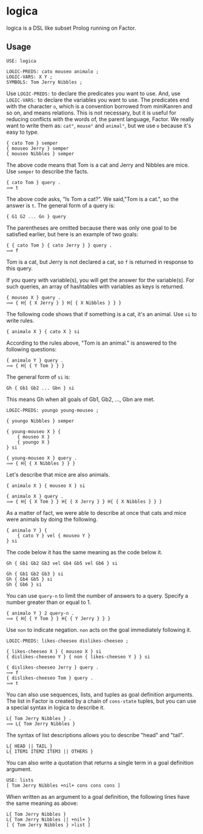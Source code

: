 # logica

logica is a DSL like subset Prolog running on Factor.


## Usage

```
USE: logica

LOGIC-PREDS: cato mouseo animalo ;
LOGIC-VARS: X Y ;
SYMBOLS: Tom Jerry Nibbles ;
```
Use `LOGIC-PREDS:` to declare the predicates you want to use. And, use `LOGIC-VARS:` to declare the variables you want to use. The predicates end with the character `o`, which is a convention borrowed from miniKanren and so on, and means relations. This is not necessary, but it is useful for reducing conflicts with the words of, the parent language, Factor. We really want to write them as: `cat°`, `mouse°` and `animal°`, but we use `o` because it's easy to type.


```
{ cato Tom } semper
{ mouseo Jerry } semper
{ mouseo Nibbles } semper
```
The above code means that Tom is a cat and Jerry and Nibbles are mice. Use `semper` to describe the facts.

```
{ cato Tom } query .
⟹ t
```
The above code asks, "Is Tom a cat?". We said,"Tom is a cat.", so the answer is `t`. The general form of a query is: 
```
{ G1 G2 ... Gn } query
```
The parentheses are omitted because there was only one goal to be satisfied earlier, but here is an example of two goals:
```
{ { cato Tom } { cato Jerry } } query .
⟹ f
```
Tom is a cat, but Jerry is not declared a cat, so `f` is returned in response to this query.

If you query with variable(s), you will get the answer for the variable(s). For such queries, an array of hashtables with variables as keys is returned.
```
{ mouseo X } query .
⟹ { H{ { X Jerry } } H{ { X Nibbles } } }
```
The following code shows that if something is a cat, it's an animal. Use `si` to write rules.
```
{ animalo X } { cato X } si
```
According to the rules above, "Tom is an animal." is answered to the following questions:
```
{ animalo Y } query .
⟹ { H{ { Y Tom } } }
```
The general form of `si` is:
```
Gh { Gb1 Gb2 ... Gbn } si
```
This means Gh when all goals of Gb1, Gb2, ..., Gbn are met.
```
LOGIC-PREDS: youngo young-mouseo ;

{ youngo Nibbles } semper

{ young-mouseo X } {
    { mouseo X }
    { youngo X }
} si

{ young-mouseo X } query .
⟹ { H{ { X Nibbles } } }

```

Let's describe that mice are also animals.

```
{ animalo X } { mouseo X } si

{ animalo X } query .
⟹ { H{ { X Tom } } H{ { X Jerry } } H{ { X Nibbles } } }
```
As a matter of fact, we were able to describe at once that cats and mice were animals by doing the following.
```
{ animalo Y } {
    { cato Y } vel { mouseo Y }
} si
```
The code below it has the same meaning as the code below it.
```
Gh { Gb1 Gb2 Gb3 vel Gb4 Gb5 vel Gb6 } si
```
```
Gh { Gb1 Gb2 Gb3 } si
Gh { Gb4 Gb5 } si
Gh { Gb6 } si
```

You can use `query-n` to limit the number of answers to a query. Specify a number greater than or equal to 1.
```
{ animalo Y } 2 query-n .
⟹ { H{ { Y Tom } } H{ { Y Jerry } } }
```
Use `non` to indicate negation. `non` acts on the goal immediately following it.
```
LOGIC-PREDS: likes-cheeseo dislikes-cheeseo ;

{ likes-cheeseo X } { mouseo X } si
{ dislikes-cheeseo Y } { non { likes-cheeseo Y } } si

{ dislikes-cheeseo Jerry } query .
⟹ f
{ dislikes-cheeseo Tom } query .
⟹ t
```
You can also use sequences, lists, and tuples as goal definition arguments. The list in Factor is created by a chain of `cons-state` tuples, but you can use a special syntax in logica to describe it.
```
L{ Tom Jerry Nibbles } .
⟹ L{ Tom Jerry Nibbles }
```
The syntax of list descriptions allows you to describe "head" and "tail".
```
L{ HEAD || TAIL }
L{ ITEM1 ITEM2 ITEM3 || OTHERS }
```
You can also write a quotation that returns a single term in a goal definition argument.
```
USE: lists
[ Tom Jerry Nibbles +nil+ cons cons cons ]
```
When written as an argument to a goal definition, the following lines have the same meaning as above:
```
L{ Tom Jerry Nibbles }
L{ Tom Jerry Nibbles || +nil+ }
[ { Tom Jerry Nibbles } >list ]
```

